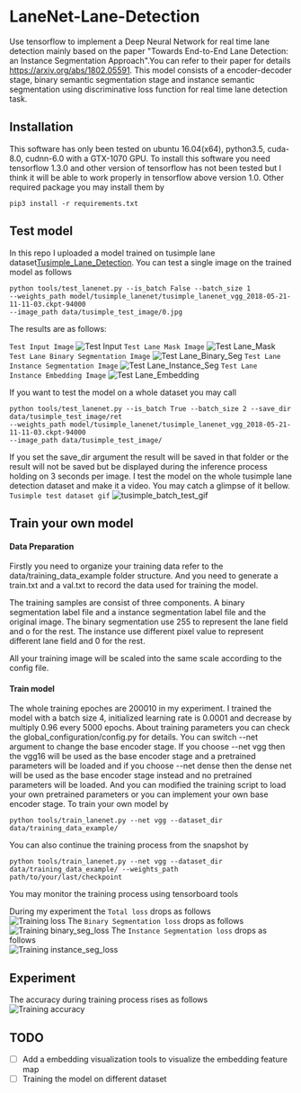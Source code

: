 # LaneNet-Lane-Detection
Use tensorflow to implement a Deep Neural Network for real time lane detection mainly based on the paper "Towards 
End-to-End Lane Detection: an Instance Segmentation Approach".You can 
refer to their paper for details https://arxiv.org/abs/1802.05591. 
This model consists of a encoder-decoder stage, binary semantic segmentation stage and instance semantic segmentation 
using discriminative loss function for real time lane detection task.

## Installation
This software has only been tested on ubuntu 16.04(x64), python3.5, cuda-8.0, cudnn-6.0 with a GTX-1070 GPU. 
To install this software you need tensorflow 1.3.0 and other version of tensorflow has not been tested but I think 
it will be able to work properly in tensorflow above version 1.0. Other required package you may install them by

```
pip3 install -r requirements.txt
```

## Test model
In this repo I uploaded a model trained on tusimple lane dataset[Tusimple_Lane_Detection](http://benchmark.tusimple.ai/#/). 
You can test a single image on the trained model as follows

```
python tools/test_lanenet.py --is_batch False --batch_size 1 
--weights_path model/tusimple_lanenet/tusimple_lanenet_vgg_2018-05-21-11-11-03.ckpt-94000 
--image_path data/tusimple_test_image/0.jpg
```
The results are as follows:

`Test Input Image`
![Test Input](https://github.com/TJCVRS/lanenet-lane-detection/blob/master/data/tusimple_test_image/0.jpg)
`Test Lane Mask Image`
![Test Lane_Mask](https://github.com/TJCVRS/lanenet-lane-detection/blob/master/data/source_image/lanenet_mask_result.jpg)
`Test Lane Binary Segmentation Image`
![Test Lane_Binary_Seg](https://github.com/TJCVRS/CRNN_Tensorflow/blob/master/data/source_image/lanenet_binary_seg.png)
`Test Lane Instance Segmentation Image`
![Test Lane_Instance_Seg](https://github.com/TJCVRS/CRNN_Tensorflow/blob/master/data/source_image/lanenet_instance_seg.png)
`Test Lane Instance Embedding Image`
![Test Lane_Embedding](https://github.com/TJCVRS/CRNN_Tensorflow/blob/master/data/source_image/lanenet_embedding.png)

If you want to test the model on a whole dataset you may call
```
python tools/test_lanenet.py --is_batch True --batch_size 2 --save_dir data/tusimple_test_image/ret 
--weights_path model/tusimple_lanenet/tusimple_lanenet_vgg_2018-05-21-11-11-03.ckpt-94000 
--image_path data/tusimple_test_image/
```
If you set the save_dir argument the result will be saved in that folder or the result will not be saved but be 
displayed during the inference process holding on 3 seconds per image. I test the model on the whole tusimple lane 
detection dataset and make it a video. You may catch a glimpse of it bellow.
`Tusimple test dataset gif`
![tusimple_batch_test_gif](https://github.com/TJCVRS/CRNN_Tensorflow/blob/master/data/source_image/lanenet_batch_test.gif)

## Train your own model
#### Data Preparation
Firstly you need to organize your training data refer to the data/training_data_example folder structure. And you need 
to generate a train.txt and a val.txt to record the data used for training the model. 

The training samples are consist of three components. A binary segmentation label file and a instance segmentation label
file and the original image. The binary segmentation use 255 to represent the lane field and o for the rest. The 
instance use different pixel value to represent different lane field and 0 for the rest.

All your training image will be scaled into the same scale according to the config file.

#### Train model
The whole training epoches are 200010 in my experiment. I trained the model with a batch size 4, initialized learning 
rate is 0.0001 and decrease by multiply 0.96 every 5000 epochs. About training parameters you can check the 
global_configuration/config.py for details. You can switch --net argument to change the base encoder stage. If you 
choose --net vgg then the vgg16 will be used as the base encoder stage and a pretrained parameters will be loaded and if
you choose --net dense then the dense net will be used as the base encoder stage instead and no pretrained parameters 
will be loaded. And you can modified the training script to load your own pretrained parameters or you can implement 
your own base encoder stage. To train your own model by

```
python tools/train_lanenet.py --net vgg --dataset_dir data/training_data_example/
```
You can also continue the training process from the snapshot by
```
python tools/train_lanenet.py --net vgg --dataset_dir data/training_data_example/ --weights_path path/to/your/last/checkpoint
```

You may monitor the training process using tensorboard tools

During my experiment the `Total loss` drops as follows  
![Training loss](https://github.com/TJCVRS/lanenet-lane-detection/blob/master/data/source_image/total_loss.png)
The `Binary Segmentation loss` drops as follows  
![Training binary_seg_loss](https://github.com/TJCVRS/lanenet-lane-detection/blob/master/data/source_image/binary_seg_loss.png)
The `Instance Segmentation loss` drops as follows  
![Training instance_seg_loss](https://github.com/TJCVRS/lanenet-lane-detection/blob/master/data/source_image/instance_seg_loss.png)

## Experiment
The accuracy during training process rises as follows  
![Training accuracy](https://github.com/TJCVRS/lanenet-lane-detection/blob/master/data/source_image/accuracy.png)

## TODO
- [ ] Add a embedding visualization tools to visualize the embedding feature map
- [ ] Training the model on different dataset